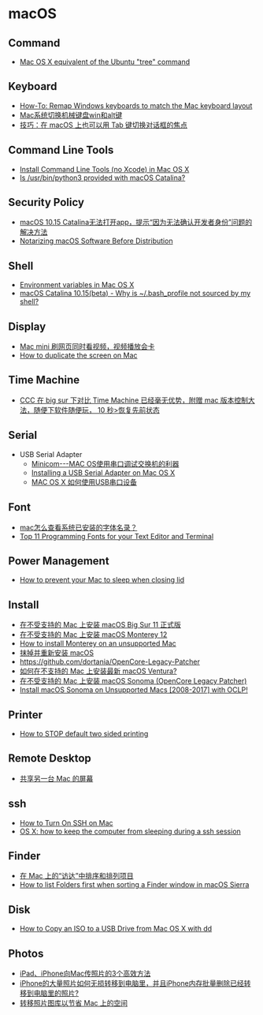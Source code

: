 # macOS

## Command
* [Mac OS X equivalent of the Ubuntu "tree" command](https://superuser.com/questions/359723/mac-os-x-equivalent-of-the-ubuntu-tree-command)

## Keyboard
* [How-To: Remap Windows keyboards to match the Mac keyboard layout](https://9to5mac.com/2016/03/17/how-to-remap-windows-keyboard-buttons-match-mac-layout/)
* [Mac系统切换机械键盘win和alt键](https://www.jianshu.com/p/66922b2bc8c3)
* [技巧：在 macOS 上也可以用 Tab 键切换对话框的焦点](https://zhuanlan.zhihu.com/p/27586949)

## Command Line Tools
* [Install Command Line Tools (no Xcode) in Mac OS X](https://developpaper.com/install-command-line-tools-no-xcode-in-mac-os-x/)
* [Is /usr/bin/python3 provided with macOS Catalina?](https://apple.stackexchange.com/questions/376077/is-usr-bin-python3-provided-with-macos-catalina)

## Security Policy
* [macOS 10.15 Catalina无法打开app，提示“因为无法确认开发者身份”问题的解决方法
](https://heipg.cn/tutorial/solution-for-macos-10-15-catalina-cant-run-apps.html)
* [Notarizing macOS Software Before Distribution](https://developer.apple.com/documentation/xcode/notarizing_macos_software_before_distribution)

## Shell
* [Environment variables in Mac OS X](https://stackoverflow.com/questions/603785/environment-variables-in-mac-os-x)
* [macOS Catalina 10.15(beta) - Why is ~/.bash_profile not sourced by my shell?](https://stackoverflow.com/questions/56784894/macos-catalina-10-15beta-why-is-bash-profile-not-sourced-by-my-shell)

## Display
* [Mac mini 刷网页同时看视频，视频播放会卡](https://v2ex.com/t/660210)
* [How to duplicate the screen on Mac](https://nektony.com/how-to/duplicate-screen-mac)

## Time Machine
* [CCC 在 big sur 下对比 Time Machine 已经毫无优势，附赠 mac 版本控制大法，随便下软件随便玩， 10 秒>恢复先前状态](https://v2ex.com/t/731563)

## Serial
* USB Serial Adapter
  * [Minicom---MAC OS使用串口调试交换机的利器](https://www.jianshu.com/p/3d921b547705)
  * [Installing a USB Serial Adapter on Mac OS X](https://archive.plugable.com/2011/07/12/installing-a-usb-serial-adapter-on-mac-os-x/#VERIFY)
  * [MAC OS X 如何使用USB串口设备](https://www.jianshu.com/p/e25009af3726)

## Font
* [mac怎么查看系统已安装的字体名录？](https://www.zhihu.com/question/21686333/answer/618481248)
* [Top 11 Programming Fonts for your Text Editor and Terminal](https://wesbos.com/programming-fonts/)

## Power Management
* [How to prevent your Mac to sleep when closing lid](https://yama-mac.com/en/prevent_sleep_when_lid_close/)

## Install
* [在不受支持的 Mac 上安装 macOS Big Sur 11 正式版](https://sysin.org/blog/install-macos-11-on-unsupported-mac/)
* [在不受支持的 Mac 上安装 macOS Monterey 12](https://sysin.org/blog/install-macos-12-on-unsupported-mac/)
* [How to install Monterey on an unsupported Mac](https://www.macworld.com/article/672461/how-to-install-macos-monterey-on-an-older-mac.html)
* [抹掉并重新安装 macOS](https://support.apple.com/zh-cn/guide/mac-help/mh27903/10.15/mac/10.15)
* <https://github.com/dortania/OpenCore-Legacy-Patcher>
* [如何在不支持的 Mac 上安装最新 macOS Ventura?](https://zhuanlan.zhihu.com/p/578585298)
* [在不受支持的 Mac 上安装 macOS Sonoma (OpenCore Legacy Patcher)](https://sysin.org/blog/install-macos-14-on-unsupported-mac/)
* [Install macOS Sonoma on Unsupported Macs [2008-2017] with OCLP!](https://www.bilibili.com/video/BV1vh4y167DA)

## Printer
* [How to STOP default two sided printing](https://discussions.apple.com/thread/5244577)

## Remote Desktop
* [共享另一台 Mac 的屏幕](https://support.apple.com/zh-cn/guide/mac-help/mh14066/12.0/mac/12.0)

## ssh
* [How to Turn On SSH on Mac](https://osxdaily.com/2022/07/08/turn-on-ssh-mac/)
* [OS X: how to keep the computer from sleeping during a ssh session](https://unix.stackexchange.com/questions/1786/os-x-how-to-keep-the-computer-from-sleeping-during-a-ssh-session)

## Finder
* [在 Mac 上的“访达”中排序和排列项目](https://support.apple.com/zh-cn/guide/mac-help/mchlp1745/mac)
* [How to list Folders first when sorting a Finder window in macOS Sierra](https://www.macworld.com/article/228886/how-to-list-folders-first-when-sorting-a-finder-window-in-macos-sierra.html)

## Disk
* [How to Copy an ISO to a USB Drive from Mac OS X with dd](https://osxdaily.com/2015/06/05/copy-iso-to-usb-drive-mac-os-x-command/)

## Photos
* [iPad、iPhone向Mac传照片的3个高效方法](https://zhuanlan.zhihu.com/p/467381778)
* [iPhone的大量照片如何无损转移到电脑里，并且iPhone内存批量删除已经转移到电脑里的照片?](https://www.zhihu.com/question/451735214/answer/3058475406)
* [转移照片图库以节省 Mac 上的空间](https://support.apple.com/zh-cn/108345)
